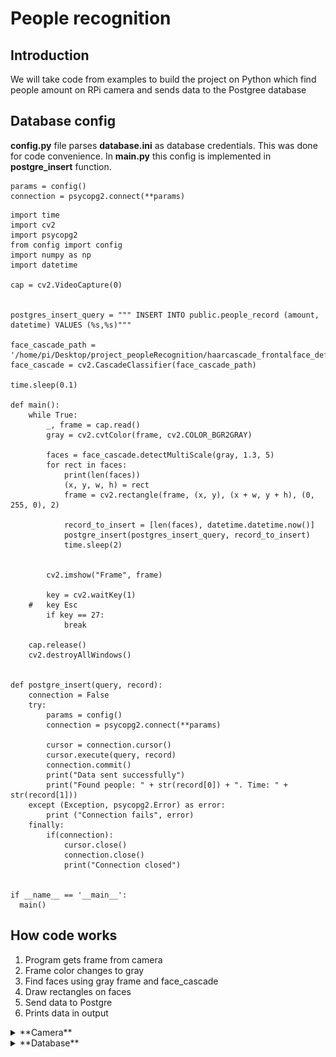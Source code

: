 # People recognition

## Introduction

We will take code from examples to build the project on Python which find people amount on RPi camera and sends data to the Postgree database

## Database config

**config.py** file parses **database.ini** as database credentials. This was done for code convenience. In **main.py** this config is implemented in **postgre_insert** function.
```
params = config()
connection = psycopg2.connect(**params)
```

```
import time
import cv2
import psycopg2
from config import config
import numpy as np
import datetime

cap = cv2.VideoCapture(0)


postgres_insert_query = """ INSERT INTO public.people_record (amount, datetime) VALUES (%s,%s)"""

face_cascade_path = '/home/pi/Desktop/project_peopleRecognition/haarcascade_frontalface_default.xml'
face_cascade = cv2.CascadeClassifier(face_cascade_path)

time.sleep(0.1)

def main():
    while True:
        _, frame = cap.read()
        gray = cv2.cvtColor(frame, cv2.COLOR_BGR2GRAY)

        faces = face_cascade.detectMultiScale(gray, 1.3, 5)
        for rect in faces:
            print(len(faces))
            (x, y, w, h) = rect
            frame = cv2.rectangle(frame, (x, y), (x + w, y + h), (0, 255, 0), 2)
            
            record_to_insert = [len(faces), datetime.datetime.now()]
            postgre_insert(postgres_insert_query, record_to_insert)
            time.sleep(2)


        cv2.imshow("Frame", frame)

        key = cv2.waitKey(1)
    #   key Esc
        if key == 27: 
            break

    cap.release()
    cv2.destroyAllWindows()  
    
      
def postgre_insert(query, record):
    connection = False
    try:
        params = config()
        connection = psycopg2.connect(**params)

        cursor = connection.cursor()
        cursor.execute(query, record)
        connection.commit()
        print("Data sent successfully")
        print("Found people: " + str(record[0]) + ". Time: " + str(record[1]))
    except (Exception, psycopg2.Error) as error:
        print ("Connection fails", error)
    finally:
        if(connection):
            cursor.close()
            connection.close()
            print("Connection closed")

            
if __name__ == '__main__':
  main()
```

## How code works

1. Program gets frame from camera
2. Frame color changes to gray
3. Find faces using gray frame and face_cascade
4. Draw rectangles on faces
5. Send data to Postgre
6. Prints data in output


<details><summary>**Camera**</summary>
  
![Screenshot](https://github.com/alshap/RPi_camera_peopleRec/blob/master/images/screen1.png)

</details>

<details><summary>**Database**</summary>
  
![Screenshot](https://github.com/alshap/RPi_camera_peopleRec/blob/master/images/screen2.png)

</details>
